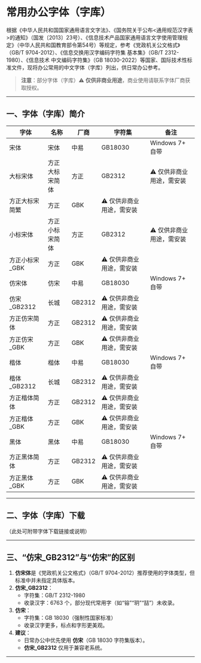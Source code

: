 # 常用办公字体（字库）

根据《中华人民共和国国家通用语言文字法》、《国务院关于公布<通用规范汉字表>的通知》（国发〔2013〕23号）、《信息技术产品国家通用语言文字使用管理规定》（中华人民共和国教育部令第54号）等规定，参考《党政机关公文格式》（GB/T 9704-2012）、《信息交换用汉字编码字符集 基本集》（GB/T 2312-1980）、《信息技术 中文编码字符集》（GB 18030-2022）等国家、国际技术性标准文件，现将办公常用的中文字体（字库）列出，供日常办公参考。

> **注意**：部分字体（字库）⚠️ **仅供非商业用途**，商业使用请联系字体厂商获取授权。

---

## 一、字体（字库）简介

| 字体 | 名称 | 厂商 | 字符集 | 备注 |
|------|------|------|--------|------|
| 宋体 | 宋体 | 中易 | GB18030 | Windows 7+ 自带 |
| 大标宋体 | 方正大标宋简体 | 方正 | GB2312 | ⚠️ 仅供非商业用途，需安装 |
| 方正大标宋简繁 | 方正 | GBK | ⚠️ 仅供非商业用途，需安装 |
| 小标宋体 | 方正小标宋简体 | 方正 | GB2312 | ⚠️ 仅供非商业用途，需安装 |
| 方正小标宋_GBK | 方正 | GBK | ⚠️ 仅供非商业用途，需安装 |
| 仿宋体 | 仿宋 | 中易 | GB18030 | Windows 7+ 自带 |
| 仿宋_GB2312 | 长城 | GB2312 | ⚠️ 仅供非商业用途，需安装 |
| 方正仿宋简体 | 方正 | GB2312 | ⚠️ 仅供非商业用途，需安装 |
| 方正仿宋_GBK | 方正 | GBK | ⚠️ 仅供非商业用途，需安装 |
| 楷体 | 楷体 | 中易 | GB18030 | Windows 7+ 自带 |
| 楷体_GB2312 | 长城 | GB2312 | ⚠️ 仅供非商业用途，需安装 |
| 方正楷体简体 | 方正 | GB2312 | ⚠️ 仅供非商业用途，需安装 |
| 方正楷体_GBK | 方正 | GBK | ⚠️ 仅供非商业用途，需安装 |
| 黑体 | 黑体 | 中易 | GB18030 | Windows 7+ 自带 |
| 方正黑体简体 | 方正 | GB2312 | ⚠️ 仅供非商业用途，需安装 |
| 方正黑体_GBK | 方正 | GBK | ⚠️ 仅供非商业用途，需安装 |

---

## 二、字体（字库）下载
（此处可附带字体下载链接或说明）

---

## 三、“仿宋_GB2312”与“仿宋”的区别

1. **仿宋体**是《党政机关公文格式》（GB/T 9704-2012）推荐使用的字体类型，但标准中并未指定具体版本。
2. **仿宋_GB2312**：
   - 字符集：GB/T 2312-1980
   - 收录汉字：6763 个，部分现代常用字（如“镕”“玥”“喆”）未收录。
3. **仿宋**：
   - 字符集：GB 18030（强制性国家标准）
   - 收录汉字更多，标点和字形更美观。
4. **建议**：
   - 日常办公中优先使用 **仿宋**（GB 18030 字符集版本）。
   - **仿宋_GB2312** 仅用于兼容老系统。

---
